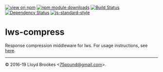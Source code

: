[![view on npm](https://img.shields.io/npm/v/lws-compress.svg)](https://www.npmjs.org/package/lws-compress)
[![npm module downloads](https://img.shields.io/npm/dt/lws-compress.svg)](https://www.npmjs.org/package/lws-compress)
[![Build Status](https://badgen.net/david/dep/lwsjs/compress)](https://travis-ci.org/lwsjs/compress)
[![Dependency Status](https://david-dm.org/lwsjs/compress.svg)](https://david-dm.org/lwsjs/compress)
[![js-standard-style](https://img.shields.io/badge/code%20style-standard-brightgreen.svg)](https://github.com/feross/standard)

# lws-compress

Response compression middleware for lws. For usage instructions, see [here](https://github.com/lwsjs/local-web-server/wiki/How-to-use-response-compression).

* * *

&copy; 2016-19 Lloyd Brookes \<75pound@gmail.com\>.

